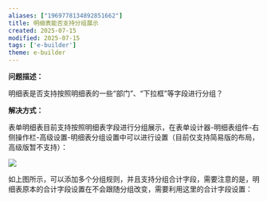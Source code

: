 ```yaml
---
aliases: ["1969778134892851662"]
title: 明细表能否支持分组展示
created: 2025-07-15
modified: 2025-07-15
tags: ['e-builder']
theme: e-builder
---
```


**问题描述：**

明细表是否支持按照明细表的一些“部门”、“下拉框”等字段进行分组？

**解决方式：**

表单明细表目前支持按照明细表字段进行分组展示，在表单设计器-明细表组件-右侧操作栏-高级设置-明细表分组设置中可以进行设置（目前仅支持简易版的布局，高级版暂不支持）：

![](https://myhelpdoc.oss-cn-heyuan.aliyuncs.com/mdimages/72e24c45689ee31f671baafc18411dd3.jpg)

如上图所示，可以添加多个分组规则，并且支持分组合计字段，需要注意的是，明细表原本的合计字段设置在不会跟随分组改变，需要利用这里的合计字段设置：

